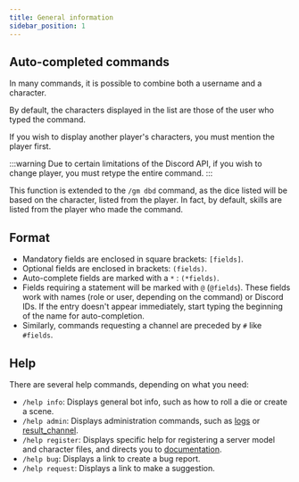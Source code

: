 ```yaml
---
title: General information
sidebar_position: 1
---
```


## Auto-completed commands

In many commands, it is possible to combine both a username and a character. 

By default, the characters displayed in the list are those of the user who typed the command. 

If you wish to display another player's characters, you must mention the player first. 

:::warning
Due to certain limitations of the Discord API, if you wish to change player, you must retype the entire command.
:::

This function is extended to the `/gm dbd` command, as the dice listed will be based on the character, listed from the player. In fact, by default, skills are listed from the player who made the command.

## Format

- Mandatory fields are enclosed in square brackets: `[fields]`.
- Optional fields are enclosed in brackets: `(fields)`.
- Auto-complete fields are marked with a `*` : `(*fields)`.
- Fields requiring a statement will be marked with `@` (`@fields`). These fields work with names (role or user, depending on the command) or Discord IDs. If the entry doesn't appear immediately, start typing the beginning of the name for auto-completion.
- Similarly, commands requesting a channel are preceded by `#` like `#fields`.

## Help

There are several help commands, depending on what you need:
- `/help info`: Displays general bot info, such as how to roll a die or create a scene.
- `/help admin`: Displays administration commands, such as [logs](commands/administration#logs) or [result_channel](commands/administration#result_channel).
- `/help register`: Displays specific help for registering a server model and character files, and directs you to [documentation](model/register/).
- `/help bug`: Displays a link to create a bug report.
- `/help request`: Displays a link to make a suggestion.
